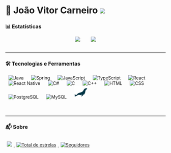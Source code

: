 # 🦇 João Vitor Carneiro <img src="https://raw.githubusercontent.com/iampavangandhi/iampavangandhi/master/gifs/Hi.gif" width="30px">

### 📊 Estatísticas

<div align="center">
  <img 
      height="180em" 
      src="https://github-readme-stats.vercel.app/api?username=joaovsc0de&show_icons=true&theme=tokyonight&include_all_commits=true&locale=pt-br" 
      style="margin-right: 30px;"
  />
  <img 
      height="180em"
      src="https://github-readme-stats.vercel.app/api/top-langs/?username=joaovsc0de&theme=tokyonight&layout=compact&custom_title=Tecnologias&langs_count=9" 
  />
</div>

<br>

---

### 🛠️ Tecnologias e Ferramentas

<div align="left" style="margin: 20px 0;">
  <img 
      alt="Java" 
      title="Java"
      width="40px" 
      style="margin: 0 10px;" 
      src="https://cdn.jsdelivr.net/gh/devicons/devicon@latest/icons/java/java-original.svg" 
  />
  <img 
      alt="Spring" 
      title="Spring Boot"
      width="40px" 
      style="margin: 0 10px;" 
      src="https://cdn.jsdelivr.net/gh/devicons/devicon@latest/icons/spring/spring-original.svg" 
  />
  <img 
      alt="JavaScript" 
      title="JavaScript"
      width="40px" 
      style="margin: 0 10px;" 
      src="https://cdn.jsdelivr.net/gh/devicons/devicon@latest/icons/javascript/javascript-original.svg" 
  />
  <img 
      alt="TypeScript" 
      title="TypeScript"
      width="40px" 
      style="margin: 0 10px;" 
      src="https://cdn.jsdelivr.net/gh/devicons/devicon@latest/icons/typescript/typescript-original.svg" 
  />
  <img 
      alt="React" 
      title="React"
      width="40px" 
      style="margin: 0 10px;" 
      src="https://cdn.jsdelivr.net/gh/devicons/devicon@latest/icons/react/react-original.svg" 
  />
  <img 
      alt="React Native" 
      title="React Native"
      width="40px" 
      style="margin: 0 10px;" 
      src="https://cdn.jsdelivr.net/gh/devicons/devicon@latest/icons/react/react-original.svg" 
  />
  <img 
      alt="C#" 
      title="C#"
      width="40px" 
      style="margin: 0 10px;" 
      src="https://cdn.jsdelivr.net/gh/devicons/devicon@latest/icons/csharp/csharp-original.svg" 
  />
  <img 
      alt="C" 
      title="C"
      width="40px" 
      style="margin: 0 10px;" 
      src="https://cdn.jsdelivr.net/gh/devicons/devicon@latest/icons/c/c-original.svg" 
  />
  <img 
      alt="C++" 
      title="C++"
      width="40px" 
      style="margin: 0 10px;" 
      src="https://cdn.jsdelivr.net/gh/devicons/devicon@latest/icons/cplusplus/cplusplus-original.svg" 
  />
  <img 
      alt="HTML" 
      title="HTML5"
      width="40px" 
      style="margin: 0 10px;" 
      src="https://cdn.jsdelivr.net/gh/devicons/devicon@latest/icons/html5/html5-original.svg" 
  />
  <img 
      alt="CSS" 
      title="CSS3"
      width="40px" 
      style="margin: 0 10px;" 
      src="https://cdn.jsdelivr.net/gh/devicons/devicon@latest/icons/css3/css3-original.svg" 
  />
  <img 
      alt="PostgreSQL" 
      title="PostgreSQL"
      width="40px" 
      style="margin: 0 10px;" 
      src="https://cdn.jsdelivr.net/gh/devicons/devicon@latest/icons/postgresql/postgresql-original.svg" 
  />
  <img 
      alt="MySQL" 
      title="MySQL"
      width="40px" 
      style="margin: 0 10px;" 
      src="https://cdn.jsdelivr.net/gh/devicons/devicon@latest/icons/mysql/mysql-original.svg" 
  />
  <img 
      alt="MariaDB" 
      title="MariaDB"
      width="40px" 
      style="margin: 0 10px;" 
      src="https://raw.githubusercontent.com/devicons/devicon/master/icons/mariadb/mariadb-original.svg" 
  />
</div>

<br>

---

### 📬 Sobre

<div align="left" style="margin-top: 30px;">
  <a href="https://www.linkedin.com/in/joão-vitor-carneiro-048172305/" target="_blank">
    <img 
        src="https://img.shields.io/badge/LinkedIn-0077B5?style=for-the-badge&logo=linkedin&logoColor=white" 
        style="margin: 0 5px;"
    />
  </a>
  <a href="https://github.com/joaovsc0de?tab=repositories&sort=stargazers">
    <img 
        alt="Total de estrelas" 
        src="https://custom-icon-badges.demolab.com/github/stars/joaovsc0de?color=55960c&style=for-the-badge&labelColor=488207&logo=star&label=estrelas"
        style="margin: 0 5px;"
    />
  </a>
  <a href="https://github.com/joaovsc0de?tab=followers">
    <img 
        alt="Seguidores" 
        src="https://custom-icon-badges.demolab.com/github/followers/joaovsc0de?color=236ad3&labelColor=1155ba&style=for-the-badge&logo=github&label=Seguidores&logoColor=white"
        style="margin: 0 5px;"
    />
  </a>
</div>
